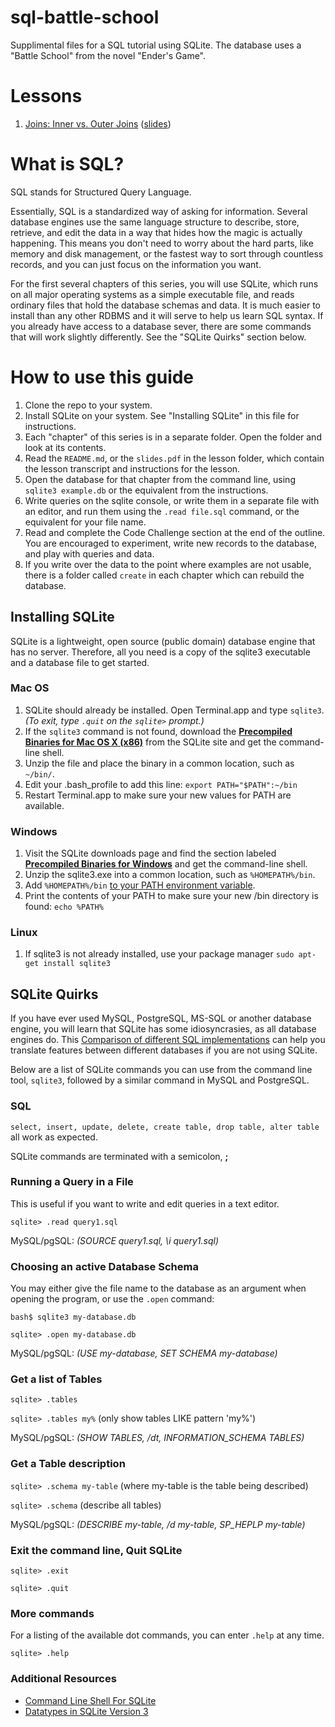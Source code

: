 sql-battle-school
=================

Supplimental files for a SQL tutorial using SQLite. The database uses a "Battle School" from the novel "Ender's Game".

# Lessons

1. [Joins: Inner vs. Outer Joins](join2-inner-outer) ([slides](join2-inner-outer/slides.pdf))

# What is SQL?

SQL stands for Structured Query Language.

Essentially, SQL is a standardized way of asking for information. Several database engines use the same language structure to describe, store, retrieve, and edit the data in a way that hides how the magic is actually happening. This means you don't need to worry about the hard parts, like memory and disk management, or the fastest way to sort through countless records, and you can just focus on the information you want.

For the first several chapters of this series, you will use SQLite, which runs on all major operating systems as a simple executable file, and reads ordinary files that hold the database schemas and data. It is much easier to install than any other RDBMS and it will serve to help us learn SQL syntax. If you already have access to a database sever, there are some commands that will work slightly differently. See the "SQLite Quirks" section below.


# How to use this guide

1. Clone the repo to your system.
2. Install SQLite on your system. See "Installing SQLite" in this file for instructions.
3. Each "chapter" of this series is in a separate folder. Open the folder and look at its contents.
4. Read the `README.md`, or the `slides.pdf` in the lesson folder, which contain the lesson transcript and instructions for the lesson.
5. Open the database for that chapter from the command line, using `sqlite3 example.db` or the equivalent from the instructions.
6. Write queries on the sqlite console, or write them in a separate file with an editor, and run them using the `.read file.sql` command, or the equivalent for your file name.
7. Read and complete the Code Challenge section at the end of the outline. You are encouraged to experiment, write new records to the database, and play with queries and data.
8. If you write over the data to the point where examples are not usable, there is a folder called `create` in each chapter which can rebuild the database.

## Installing SQLite

SQLite is a lightweight, open source (public domain) database engine that has no server. Therefore, all you need is a copy of the sqlite3 executable and a database file to get started.

### Mac OS

1. SQLite should already be installed. Open Terminal.app and type `sqlite3`. _(To exit, type `.quit` on the `sqlite>` prompt.)_
2. If the `sqlite3` command is not found, download the [**Precompiled Binaries for Mac OS X (x86)**](http://www.sqlite.org/download.html#mac) from the SQLite site and get the command-line shell.
3. Unzip the file and place the binary in a common location, such as `~/bin/`.
4. Edit your .bash_profile to add this line: `export PATH="$PATH":~/bin`
5. Restart Terminal.app to make sure your new values for PATH are available.

### Windows

1. Visit the SQLite downloads page and find the section labeled [**Precompiled Binaries for Windows**](http://www.sqlite.org/download.html#win32) and get the command-line shell.
2. Unzip the sqlite3.exe into a common location, such as `%HOMEPATH%/bin`.
3. Add `%HOMEPATH%/bin` [to your PATH environment variable](http://msdn.microsoft.com/en-us/library/office/ee537574%28v=office.14%29.aspx).
4. Print the contents of your PATH to make sure your new /bin directory is found: `echo %PATH%`

### Linux

1. If sqlite3 is not already installed, use your package manager `sudo apt-get install sqlite3`

## SQLite Quirks

If you have ever used MySQL, PostgreSQL, MS-SQL or another database engine, you will learn that SQLite has some idiosyncrasies, as all database engines do. This [Comparison of different SQL implementations](http://troels.arvin.dk/db/rdbms/) can help you translate features between different databases if you are not using SQLite.

Below are a list of SQLite commands you can use from the command line tool, `sqlite3`, followed by a similar command in MySQL and PostgreSQL.

### SQL

`select, insert, update, delete, create table, drop table, alter table` all work as expected.

SQLite commands are terminated with a semicolon, **;**

### Running a Query in a File

This is useful if you want to write and edit queries in a text editor.

`sqlite> .read query1.sql`

MySQL/pgSQL: _(SOURCE query1.sql, \i query1.sql)_

### Choosing an active Database Schema 

You may either give the file name to the database as an argument when opening the program, or use the `.open` command:
 
`bash$ sqlite3 my-database.db`

`sqlite> .open my-database.db`

MySQL/pgSQL: _(USE my-database, SET SCHEMA my-database)_

### Get a list of Tables 

`sqlite> .tables`

`sqlite> .tables my%` (only show tables LIKE pattern 'my%')

MySQL/pgSQL: _(SHOW TABLES, /dt, INFORMATION_SCHEMA TABLES)_

### Get a Table description 

`sqlite> .schema my-table` (where my-table is the table being described)

`sqlite> .schema` (describe all tables)

MySQL/pgSQL: _(DESCRIBE my-table, /d my-table, SP_HEPLP my-table)_

### Exit the command line, Quit SQLite

`sqlite> .exit`

`sqlite> .quit`

### More commands

For a listing of the available dot commands, you can enter `.help` at any time.

`sqlite> .help`

### Additional Resources

* [Command Line Shell For SQLite](http://www.sqlite.org/cli.html)
* [Datatypes in SQLite Version 3](http://www.sqlite.org/datatype3.html)
